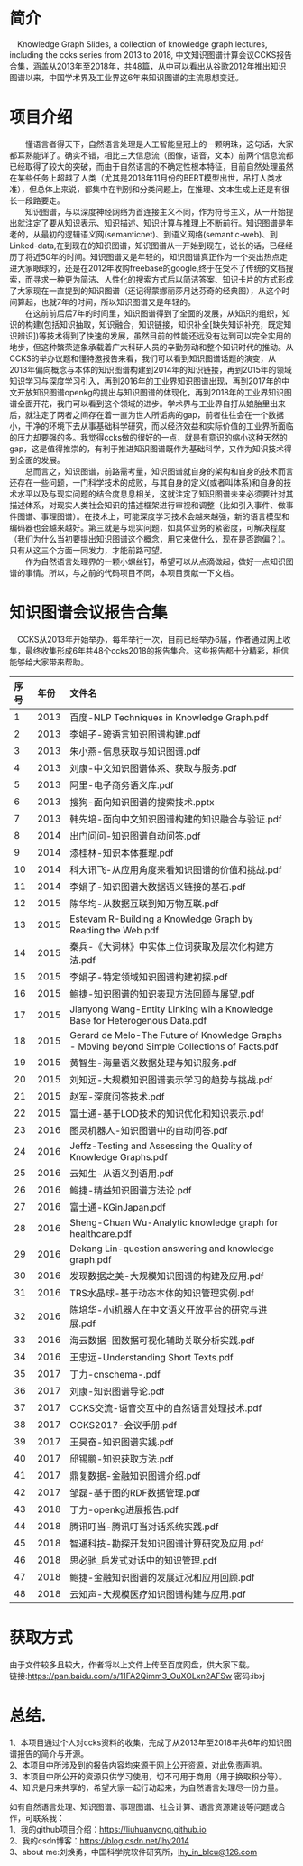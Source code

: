# 简介
&emsp;Knowledge Graph Slides, a collection of knowledge graph lectures, including the ccks series from 2013 to 2018, 中文知识图谱计算会议CCKS报告合集，涵盖从2013年至2018年，共48篇，从中可以看出从谷歌2012年推出知识图谱以来，中国学术界及工业界这6年来知识图谱的主流思想变迁。

# 项目介绍
&emsp;&emsp;懂语言者得天下，自然语言处理是人工智能皇冠上的一颗明珠，这句话，大家都耳熟能详了。确实不错，相比三大信息流（图像，语音，文本）前两个信息流都已经取得了较大的突破，而由于自然语言的不确定性根本特征，目前自然处理虽然在某些任务上超越了人类（尤其是2018年11月份的BERT模型出世，吊打人类水准），但总体上来说，都集中在判别和分类问题上，在推理、文本生成上还是有很长一段路要走。  
&emsp;&emsp;知识图谱，与以深度神经网络为首连接主义不同，作为符号主义，从一开始提出就注定了要从知识表示、知识描述、知识计算与推理上不断前行。知识图谱是年老的，从最初的逻辑语义网(semanticnet)、到语义网络(semantic-web)、到Linked-data,在到现在的知识图谱，知识图谱从一开始到现在，说长的话，已经经历了将近50年的时间。知识图谱又是年轻的，知识图谱真正作为一个突出热点走进大家眼球的，还是在2012年收购freebase的google,终于在受不了传统的文档搜索，而寻求一种更为简洁、人性化的搜索方式后以简洁答案、知识卡片的方式形成了大家现在一直提到的知识图谱（还记得蒙娜丽莎月达芬奇的经典图），从这个时间算起，也就7年的时间，所以知识图谱又是年轻的。  
&emsp;&emsp;在这前前后后7年的时间里，知识图谱得到了全面的发展，从知识的组织，知识的构建(包括知识抽取，知识融合，知识链接，知识补全[缺失知识补充，既定知识辨识])等技术得到了快速的发展，虽然目前的性能还远没有达到可以完全实用的地步，但这种繁荣迹象承载着广大科研人员的辛勤劳动和整个知识时代的推动。从CCKS的举办议题和懂特邀报告来看，我们可以看到知识图谱话题的演变，从2013年偏向概念与本体的知识图谱构建到2014年的知识链接，再到2015年的领域知识学习与深度学习引入，再到2016年的工业界知识图谱出现，再到2017年的中文开放知识图谱openkg的提出与知识图谱的体现化，再到2018年的工业界知识图谱全面开花，我门可以看到这个领域的进步。学术界与工业界自打从娘胎里出来后，就注定了两者之间存在着一直为世人所诟病的gap，前者往往会在一个数据小，干净的环境下去从事基础科学研究，而以经济效益和实际价值的工业界所面临的压力却要强的多。我觉得ccks做的很好的一点，就是有意识的缩小这种天然的gap，这是值得推崇的，有利于推进知识图谱既作为基础科学，又作为知识技术得到全面的发展。  
&emsp;&emsp;总而言之，知识图谱，前路需考量，知识图谱就自身的架构和自身的技术而言还存在一些问题，一门科学技术的成败，与其自身的定义(或者叫体系)和自身的技术水平以及与现实问题的结合度息息相关，这就注定了知识图谱未来必须要针对其描述体系，对现实人类社会知识的描述框架进行审视和调整（比如引入事件、做事件图谱、事理图谱）。在技术上，可能深度学习技术会越来越强，新的语言模型和编码器也会越来越好。第三就是与现实问题，如具体业务的紧密度，可解决程度（我们为什么当初要提出知识图谱这个概念，用它来做什么，现在是否跑偏？）。只有从这三个方面一同发力，才能前路可望。  
&emsp;&emsp;作为自然语言处理界的一颗小螺丝钉，希望可以从点滴做起，做好一点知识图谱的事情。所以，与之前的代码项目不同，本项目贡献一下文档。  

# 知识图谱会议报告合集
&emsp;CCKS从2013年开始举办，每年举行一次，目前已经举办6届，作者通过网上收集，最终收集形成6年共48个ccks2018的报告集合。这些报告都十分精彩，相信能够给大家带来帮助。

| 序号 | 年份 | 文件名 |
| :--- | :--- | :--- |
| 1 | 2013 | 百度-NLP Techniques in Knowledge Graph.pdf |
| 2 | 2013 | 李娟子-跨语言知识图谱构建.pdf |
| 3 | 2013 | 朱小燕-信息获取与知识图谱.pdf |
| 4 | 2013 | 刘康-中文知识图谱体系、获取与服务.pdf |
| 5 | 2013 | 阿里-电子商务语义库.pdf |
| 6 | 2013 | 搜狗-面向知识图谱的搜索技术.pptx |
| 7 | 2013 | 韩先培-面向中文知识图谱构建的知识融合与验证.pdf |
| 8 | 2014 | 出门问问-知识图谱自动问答.pdf |
| 9 | 2014 | 漆桂林-知识本体推理.pdf |
| 10 | 2014 | 科大讯飞-从应用角度来看知识图谱的价值和挑战.pdf |
| 11 | 2014 | 李娟子-知识图谱大数据语义链接的基石.pdf |
| 12 | 2015 | 陈华均-从数据互联到知万物互联.pdf |
| 13 | 2015 | Estevam R-Building a Knowledge Graph by Reading the Web.pdf |
| 14 | 2015 | 秦兵-《大词林》中实体上位词获取及层次化构建方法.pdf |
| 15 | 2015 | 李娟子-特定领域知识图谱构建初探.pdf |
| 16 | 2015 | 鲍捷-知识图谱的知识表现方法回顾与展望.pdf |
| 17 | 2015 | Jianyong Wang-Entity Linking wih a Knowledge Base for Heterogenous Data.pdf |
| 18 | 2015 | Gerard de Melo-The Future of Knowledge Graphs - Moving beyond Simple Collections of Facts.pdf |
| 19 | 2015 | 黄智生-海量语义数据处理与知识服务.pdf |
| 20 | 2015 | 刘知远-大规模知识图谱表示学习的趋势与挑战.pdf |
| 21 | 2015 | 赵军-深度问答技术.pdf |
| 22 | 2015 | 富士通-基于LOD技术的知识优化和知识表示.pdf |
| 23 | 2016 | 图灵机器人-知识图谱中的自动问答.pdf |
| 24 | 2016 | Jeffz-Testing and Assessing the Quality of Knowledge Graphs.pdf |
| 25 | 2016 | 云知生-从语义到语用.pdf |
| 26 | 2016 | 鲍捷-精益知识图谱方法论.pdf |
| 27 | 2016 | 富士通-KGinJapan.pdf |
| 28 | 2016 | Sheng-Chuan Wu-Analytic knowledge graph for healthcare.pdf |
| 29 | 2016 | Dekang Lin-question answering and knowledge graph.pdf |
| 30 | 2016 | 发现数据之美-大规模知识图谱的构建及应用.pdf |
| 31 | 2016 | TRS水晶球-基于动态本体的知识管理实例.pdf |
| 32 | 2016 | 陈培华-小i机器人在中文语义开放平台的研究与进展.pdf |
| 33 | 2016 | 海云数据-图数据可视化辅助关联分析实践.pdf |
| 34 | 2016 | 王忠远-Understanding Short Texts.pdf |
| 35 | 2017 | 丁力-cnschema-.pdf |
| 36 | 2017 | 刘康-知识图谱导论.pdf |
| 37 | 2017 | CCKS交流-语音交互中的自然语言处理技术.pdf |
| 38 | 2017 | CCKS2017-会议手册.pdf |
| 39 | 2017 | 王昊奋-知识图谱实践.pdf |
| 40 | 2017 | 邱锡鹏-知识获取方法.pdf |
| 41 | 2017 | 鼎复数据-金融知识图谱介绍.pdf |
| 42 | 2017 | 邹磊-基于图的RDF数据管理.pdf |
| 43 | 2018 | 丁力-openkg进展报告.pdf |
| 44 | 2018 | 腾讯叮当-腾讯叮当对话系统实践.pdf |
| 45 | 2018 | 智通科技-勘探开发知识图谱计算研究及应用.pdf |
| 46 | 2018 | 思必驰_启发式对话中的知识管理.pdf |
| 47 | 2018 | 鲍捷-金融知识图谱的发展近况和应用回顾.pdf |
| 48 | 2018 | 云知声-大规模医疗知识图谱构建与应用.pdf |

# 获取方式
由于文件较多且较大，作者将以上文件上传至百度网盘，供大家下载。  
链接:https://pan.baidu.com/s/11FA2Qimm3_OuXOLxn2AFSw  密码:ibxj  

# 总结. 
1、本项目通过个人对ccks资料的收集，完成了从2013年至2018年共6年的知识图谱报告的简介与开源。  
2、本项目中所涉及到的报告内容均来源于网上公开资源，对此免责声明。  
3、本项目中所公开的资源只供学习使用，切不可用于商用（用于换取积分等）。  
4、知识是用来共享的，希望大家一起行动起来，为自然语言处理尽一份力量。  

如有自然语言处理、知识图谱、事理图谱、社会计算、语言资源建设等问题或合作，可联系我：    
1、我的github项目介绍：https://liuhuanyong.github.io  
2、我的csdn博客：https://blog.csdn.net/lhy2014  
3、about me:刘焕勇，中国科学院软件研究所，lhy_in_blcu@126.com  


